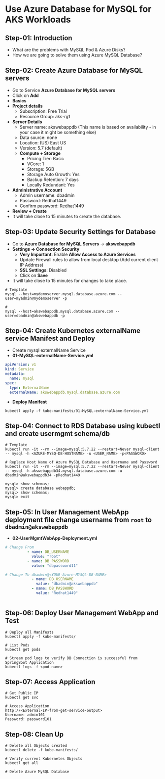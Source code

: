# Use Azure Database for MySQL for AKS Workloads

## Step-01: Introduction
- What are the problems with MySQL Pod & Azure Disks? 
- How we are going to solve them using Azure MySQL Database?

## Step-02: Create Azure Database for MySQL servers
- Go to Service **Azure Database for MySQL servers**
- Click on **Add**
- **Basics**
- **Project details**
  - Subscription: Free Trial
  - Resource Group: aks-rg1
- **Server Details**
  - Server name: akswebappdb (This name is based on availability - in your case it might be something else)
  - Data source: none
  - Location: (US) East US
  - Version: 5.7 (default)
  - **Compute + Storage**
    - Pricing Tier: Basic
    - VCore: 1
    - Storage: 5GB
    - Storage Auto Growth: Yes
    - Backup Retention: 7 days
    - Locally Redundant: Yes
- **Administrative Account**      
  - Admin username: dbadmin
  - Password: Redhat1449
  - Confirm password: Redhat1449
- **Review + Create**  
- It will take close to 15 minutes to create the database. 

## Step-03: Update Security Settings for Database
- Go to **Azure Database for MySQL Servers** -> **akswebappdb**
- **Settings -> Connection Security**
  - **Very Important**: Enable **Allow Access to Azure Services**
  - Update Firewall rules to allow from local desktop (Add current client IP Address)
  - **SSL Settings**: Disabled  
  - Click on **Save**
- It will take close to 15 minutes for changes to take place. 

```
# Template
mysql --host=mydemoserver.mysql.database.azure.com --user=myadmin@mydemoserver -p

# 
mysql --host=akswebappdb.mysql.database.azure.com --user=dbadmin@akswebappdb -p
```

## Step-04: Create Kubernetes externalName service Manifest and Deploy
- Create mysql externalName Service
- **01-MySQL-externalName-Service.yml**
```yml
apiVersion: v1
kind: Service
metadata:
  name: mysql
spec:
  type: ExternalName
  externalName: akswebappdb.mysql.database.azure.com
```
 - **Deploy Manifest**
```
kubectl apply -f kube-manifests/01-MySQL-externalName-Service.yml
```
## Step-04:  Connect to RDS Database using kubectl and create usermgmt schema/db
```
# Template
kubectl run -it --rm --image=mysql:5.7.22 --restart=Never mysql-client -- mysql -h <AZURE-MYSQ-DB-HOSTNAME> -u <USER_NAME> -p<PASSWORD>

# Replace Host Name of Azure MySQL Database and Username and Password
kubectl run -it --rm --image=mysql:5.7.22 --restart=Never mysql-client -- mysql -h akswebappdb34.mysql.database.azure.com -u dbadmin@akswebappdb34 -pRedhat1449

mysql> show schemas;
mysql> create database webappdb;
mysql> show schemas;
mysql> exit
```
## Step-05: In User Management WebApp deployment file change username from `root` to `dbadmin@akswebappdb`
- **02-UserMgmtWebApp-Deployment.yml**
```yml
# Change From
          - name: DB_USERNAME
            value: "root"
          - name: DB_PASSWORD
            value: "dbpassword11"               

# Change To dbadmin@<YOUR-Azure-MYSQL-DB-NAME>
            - name: DB_USERNAME
              value: "dbadmin@akswebappdb"            
            - name: DB_PASSWORD
              value: "Redhat1449"                  
             
```

## Step-06: Deploy User Management WebApp and Test
```
# Deploy all Manifests
kubectl apply -f kube-manifests/

# List Pods
kubectl get pods

# Stream pod logs to verify DB Connection is successful from SpringBoot Application
kubectl logs -f <pod-name>
```
## Step-07: Access Application
```
# Get Public IP
kubectl get svc

# Access Application
http://<External-IP-from-get-service-output>
Username: admin101
Password: password101
```

## Step-08: Clean Up 
```
# Delete all Objects created
kubectl delete -f kube-manifests/

# Verify current Kubernetes Objects
kubectl get all

# Delete Azure MySQL Database
```
